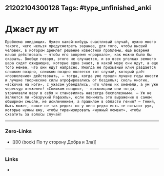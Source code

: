 21202104300128
Tags: #type_unfinished_anki 
---
# Джаст ду ит

    Проблема ожидающих. Нужен какой-нибудь счастливый случай, нужно много такого, чего нельзя предусмотреть заранее, для того, чтобы высший человек, в котором дремлет решение известной проблемы, еще вовремя начал действовать – чтобы его вовремя «прорвало», как можно было бы сказать. Вообще говоря, этого не случается, и во всех уголках земного шара сидят ожидающие, которые едва знают, в какой мере они ждут, а еще того менее, что они ждут напрасно. Иногда же призывный клич раздается слишком поздно, слишком поздно является тот случай, который даёт «позволение» действовать, – тогда, когда уже прошли лучшие годы юности и лучшие творческие силы атрофировались от безделья; сколь многие, «вскочив на ноги», с ужасом убеждались, что члены их онемели, а ум уже чересчур отяжелел! «Слишком поздно», – восклицали они тогда, утрачивали веру в себя и становились навсегда бесполезными. – Уж не является ли «безрукий Рафаэль», если понимать это выражение в самом обширном смысле, не исключением, а правилом в области гения? – Гений, быть может, вовсе не так редок: но у него редко есть те пятьсот рук, которые нужны ему, чтобы тиранизировать «нужный момент», чтобы схватить за волосы случай!

---
### Zero-Links
- [[00 (book) По ту сторону Добра и Зла]]
---
### Links
-